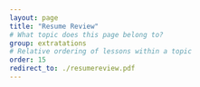 ```yaml
---
layout: page
title: "Resume Review"
# What topic does this page belong to?
group: extratations
# Relative ordering of lessons within a topic
order: 15
redirect_to: ./resumereview.pdf
---
```

